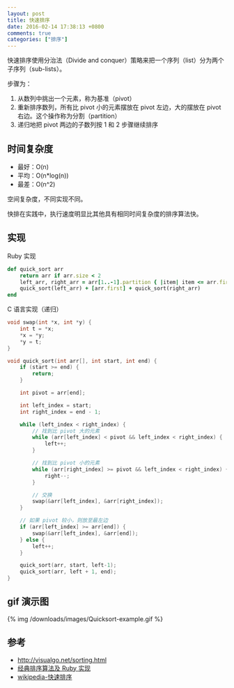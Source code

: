 ```yaml
---
layout: post
title: 快速排序
date: 2016-02-14 17:38:13 +0800
comments: true
categories: ["排序"]
---
```


快速排序使用分治法（Divide and conquer）策略来把一个序列（list）分为两个子序列（sub-lists）。

步骤为：

1. 从数列中挑出一个元素，称为基准（pivot）
2. 重新排序数列，所有比 pivot 小的元素摆放在 pivot 左边，大的摆放在 pivot 右边。这个操作称为分割（partition）
3. 递归地把 pivot 两边的子数列按 1 和 2 步骤继续排序

## 时间复杂度

- 最好：O(n)
- 平均：O(n*log(n))
- 最差：O(n^2)

空间复杂度，不同实现不同。

快排在实践中，执行速度明显比其他具有相同时间复杂度的排序算法快。

## 实现

Ruby 实现

```ruby
def quick_sort arr
    return arr if arr.size < 2
    left_arr, right_arr = arr[1..-1].partition { |item| item <= arr.first }
    quick_sort(left_arr) + [arr.first] + quick_sort(right_arr)
end
```

C 语言实现（递归）

```c
void swap(int *x, int *y) {
    int t = *x;
    *x = *y;
    *y = t;
}

void quick_sort(int arr[], int start, int end) {
    if (start >= end) {
        return;
    }

    int pivot = arr[end];

    int left_index = start;
    int right_index = end - 1;

    while (left_index < right_index) {
        // 找到比 pivot 大的元素
        while (arr[left_index] < pivot && left_index < right_index) {
            left++;
        }

        // 找到比 pivot 小的元素
        while (arr[right_index] >= pivot && left_index < right_index) {
            right--;
        }

        // 交换
        swap(&arr[left_index], &arr[right_index]);
    }

    // 如果 pivot 较小，则放至最左边
    if (arr[left_index] >= arr[end]) {
        swap(&arr[left_index], &arr[end]);
    } else {
        left++;
    }

    quick_sort(arr, start, left-1);
    quick_sort(arr, left + 1, end);
}
```

## gif 演示图

{% img /downloads/images/Quicksort-example.gif %}


## 参考

- http://visualgo.net/sorting.html
- [经典排序算法及 Ruby 实现](https://ruby-china.org/topics/20569)
- [wikipedia-快速排序](https://zh.wikipedia.org/wiki/%E5%BF%AB%E9%80%9F%E6%8E%92%E5%BA%8F#C.E8.AA.9E.E8.A8.80)
